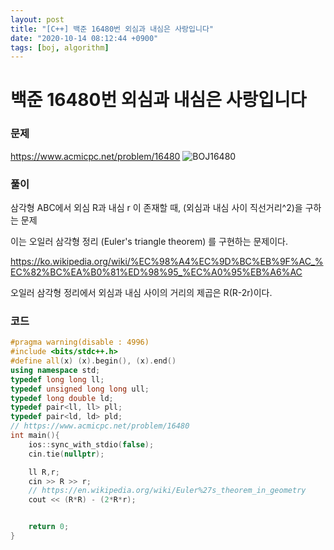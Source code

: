 ```yaml
---
layout: post
title: "[C++] 백준 16480번 외심과 내심은 사랑입니다"
date: "2020-10-14 08:12:44 +0900"
tags: [boj, algorithm]
---
```


# 백준 16480번 외심과 내심은 사랑입니다
### 문제

https://www.acmicpc.net/problem/16480
![BOJ16480](https://i.imgur.com/LAO9mX4.png)

  
### 풀이

삼각형 ABC에서 외심 R과 내심 r 이 존재할 때, (외심과 내심 사이 직선거리^2)을 구하는 문제

이는 오일러 삼각형 정리 (Euler's triangle theorem) 를 구현하는 문제이다.

https://ko.wikipedia.org/wiki/%EC%98%A4%EC%9D%BC%EB%9F%AC_%EC%82%BC%EA%B0%81%ED%98%95_%EC%A0%95%EB%A6%AC

오일러 삼각형 정리에서 외심과 내심 사이의 거리의 제곱은 R(R-2r)이다.

### 코드

```cpp
#pragma warning(disable : 4996)
#include <bits/stdc++.h>
#define all(x) (x).begin(), (x).end()
using namespace std;
typedef long long ll;
typedef unsigned long long ull;
typedef long double ld;
typedef pair<ll, ll> pll;
typedef pair<ld, ld> pld;
// https://www.acmicpc.net/problem/16480
int main(){
    ios::sync_with_stdio(false);
    cin.tie(nullptr);

    ll R,r;
    cin >> R >> r;
    // https://en.wikipedia.org/wiki/Euler%27s_theorem_in_geometry
    cout << (R*R) - (2*R*r);


	return 0;
}
```